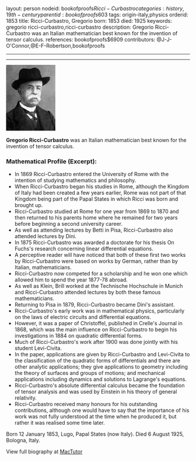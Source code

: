 layout: person
nodeid: bookofproofs$Ricci-Curbastro
categories: history,19th-century
parentid: bookofproofs$603
tags: origin-italy,physics
orderid: 1853
title: Ricci-Curbastro, Gregorio
born: 1853
died: 1925
keywords: gregorio ricci-curbastro,ricci-curbastro
description: Gregorio Ricci-Curbastro was an Italian mathematician best known for the invention of tensor calculus.
references: bookofproofs$6909
contributors: @J-J-O'Connor,@E-F-Robertson,bookofproofs

---



---

![Ricci-Curbastro.jpg](https://github.com/bookofproofs/bookofproofs.github.io/blob/main/_sources/_assets/images/portraits/Ricci-Curbastro.jpg?raw=true)

**Gregorio Ricci-Curbastro** was an Italian mathematician best known for the invention of tensor calculus.

### Mathematical Profile (Excerpt):
* In 1869 Ricci-Curbastro entered the University of Rome with the intention of studying mathematics and philosophy.
* When Ricci-Curbastro began his studies in Rome, although the Kingdom of Italy had been created a few years earlier, Rome was not part of that Kingdom being part of the Papal States in which Ricci was born and brought up.
* Ricci-Curbastro studied at Rome for one year from 1869 to 1870 and then returned to his parents home where he remained for two years before beginning a second university career.
* As well as attending lectures by Betti in Pisa, Ricci-Curbastro also attended lectures by Dini.
* In 1875 Ricci-Curbastro was awarded a doctorate for his thesis On Fuchs's research concerning linear differential equations.
* A perceptive reader will have noticed that both of these first two works by Ricci-Curbastro were based on works by German, rather than by Italian, mathematicians.
* Ricci-Curbastro now competed for a scholarship and he won one which allowed him to spend the year 1877-78 abroad.
* As well as Klein, Brill worked at the Technische Hochschule in Munich and Ricci-Curbastro attended lectures by both these famous mathematicians.
* Returning to Pisa in 1879, Ricci-Curbastro became Dini's assistant.
* Ricci-Curbastro's early work was in mathematical physics, particularly on the laws of electric circuits and differential equations.
* However, it was a paper of Christoffel, published in Crelle's Journal in 1868, which was the main influence on Ricci-Curbastro to begin his investigations in 1884 on quadratic differential forms.
* Much of Ricci-Curbastro's work after 1900 was done jointly with his student Levi-Civita.
* In the paper, applications are given by Ricci-Curbastro and Levi-Civita to the classification of the quadratic forms of differentials and there are other analytic applications; they give applications to geometry including the theory of surfaces and groups of motions; and mechanical applications including dynamics and solutions to Lagrange's equations.
* Ricci-Curbastro's absolute differential calculus became the foundation of tensor analysis and was used by Einstein in his theory of general relativity.
* Ricci-Curbastro received many honours for his outstanding contributions, although one would have to say that the importance of his work was not fully understood at the time when he produced it, but rather it was realised some time later.

Born 12 January 1853, Lugo, Papal States (now Italy). Died 6 August 1925, Bologna, Italy.

View full biography at [MacTutor](https://mathshistory.st-andrews.ac.uk/Biographies/Ricci-Curbastro/)
